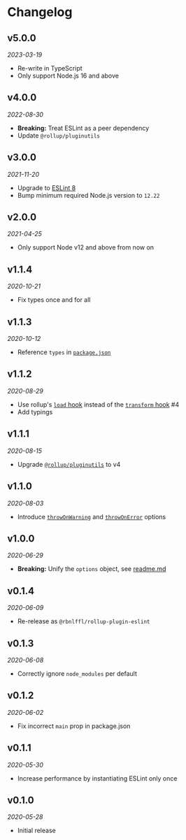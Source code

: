 # Changelog

## v5.0.0
_2023-03-19_

- Re-write in TypeScript
- Only support Node.js 16 and above

## v4.0.0
_2022-08-30_

- **Breaking:** Treat ESLint as a peer dependency
- Update `@rollup/pluginutils`

## v3.0.0
_2021-11-20_

- Upgrade to [ESLint 8](https://eslint.org/docs/8.0.0/user-guide/migrating-to-8.0.0)
- Bump minimum required Node.js version to `12.22`

## v2.0.0
_2021-04-25_

- Only support Node v12 and above from now on
## v1.1.4
_2020-10-21_

- Fix types once and for all

## v1.1.3
_2020-10-12_

- Reference `types` in [`package.json`](package.json)

## v1.1.2
_2020-08-29_

- Use rollup's [`load` hook](https://rollupjs.org/guide/en/#load) instead of the [`transform` hook](https://rollupjs.org/guide/en/#transform) #4
- Add typings

## v1.1.1
_2020-08-15_

- Upgrade [`@rollup/pluginutils`](https://github.com/rollup/plugins/blob/master/packages/pluginutils/CHANGELOG.md) to v4

## v1.1.0
_2020-08-03_

- Introduce [`throwOnWarning`](readme.md#throwOnWarning) and [`throwOnError`](readme.md#throwOnError) options

## v1.0.0
_2020-06-29_

- **Breaking:** Unify the `options` object, see [readme.md](readme.md#config)

## v0.1.4
_2020-06-09_

- Re-release as `@rbnlffl/rollup-plugin-eslint`

## v0.1.3
_2020-06-08_

- Correctly ignore `node_modules` per default

## v0.1.2
_2020-06-02_

- Fix incorrect `main` prop in package.json

## v0.1.1
_2020-05-30_

- Increase performance by instantiating ESLint only once

## v0.1.0
_2020-05-28_

- Initial release
